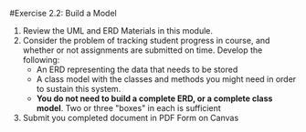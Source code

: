 #Exercise 2.2: Build a Model
1. Review the UML and ERD Materials in this module. 
2. Consider the problem of tracking student progress in course, and whether or not assignments are submitted on time. Develop the following: 
	- An ERD representing the data that needs to be stored
	- A class model with the classes and methods you might need in order to sustain this system. 
	- **You do not need to build a complete ERD, or a complete class model**. Two or three "boxes" in each is sufficient 
3. Submit you completed document in PDF Form on Canvas
